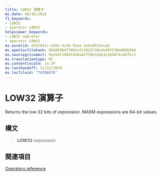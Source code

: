 ```yaml
---
title: LOW32 演算子
ms.date: 08/30/2018
f1_keywords:
- LOW32
- operator LOW32
helpviewer_keywords:
- LOW32 operator
- operator LOW32
ms.assetid: e552641c-e5be-4ce6-91ea-1ebad912ecab
ms.openlocfilehash: 88d0898df308dc81202b730e4ed9f536b889b58d
ms.sourcegitcommit: 9ee5df398bfd30a42739632de3e165874cb675c3
ms.translationtype: MT
ms.contentlocale: ja-JP
ms.lasthandoff: 11/22/2019
ms.locfileid: "74396678"
---
```

# <a name="operator-low32"></a>LOW32 演算子

Returns the low 32 bits of *expression*. MASM expressions are 64-bit values.

## <a name="syntax"></a>構文

> **LOW32** *expression*

## <a name="see-also"></a>関連項目

[Operators reference](operators-reference.md)

